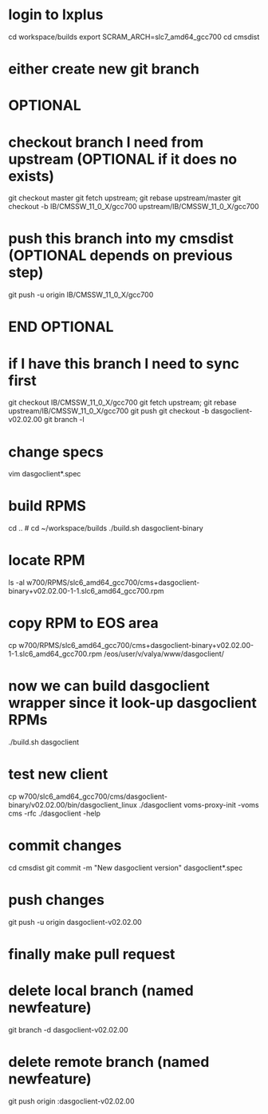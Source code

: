 # login to lxplus
cd workspace/builds
export SCRAM_ARCH=slc7_amd64_gcc700
cd cmsdist
# either create new git branch

# OPTIONAL
# checkout branch I need from upstream (OPTIONAL if it does no exists)
git checkout master
git fetch upstream; git rebase upstream/master
git checkout -b IB/CMSSW_11_0_X/gcc700 upstream/IB/CMSSW_11_0_X/gcc700
# push this branch into my cmsdist (OPTIONAL depends on previous step)
git push -u origin IB/CMSSW_11_0_X/gcc700
# END  OPTIONAL

# if I have this branch I need to sync first
git checkout IB/CMSSW_11_0_X/gcc700
git fetch upstream; git rebase upstream/IB/CMSSW_11_0_X/gcc700
git push
git checkout -b dasgoclient-v02.02.00
git branch -l

# change specs
vim dasgoclient*.spec

# build RPMS
cd .. # cd ~/workspace/builds
./build.sh dasgoclient-binary

# locate RPM
ls -al w700/RPMS/slc6_amd64_gcc700/cms+dasgoclient-binary+v02.02.00-1-1.slc6_amd64_gcc700.rpm

# copy RPM to EOS area
cp w700/RPMS/slc6_amd64_gcc700/cms+dasgoclient-binary+v02.02.00-1-1.slc6_amd64_gcc700.rpm /eos/user/v/valya/www/dasgoclient/

# now we can build dasgoclient wrapper since it look-up dasgoclient RPMs
./build.sh dasgoclient

# test new client
cp w700/slc6_amd64_gcc700/cms/dasgoclient-binary/v02.02.00/bin/dasgoclient_linux ./dasgoclient
voms-proxy-init -voms cms -rfc
./dasgoclient -help

# commit changes
cd cmsdist
git commit -m "New dasgoclient version" dasgoclient*.spec

# push changes
git push -u origin dasgoclient-v02.02.00

# finally make pull request

# delete local branch (named newfeature)
git branch -d dasgoclient-v02.02.00
# delete remote branch (named newfeature)
git push origin :dasgoclient-v02.02.00
